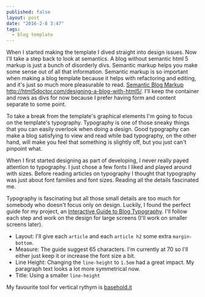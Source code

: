 ```yaml
---
published: false
layout: post
date: "2016-2-8 3:47"
tags: 
  - blog template
---
```



When I started making the template I dived straight into design issues. Now I'll take a step back to look at semantics. A blog without semantic html 5 markup is just a bunch of disorderly divs. Semantic markup helps you make some sense out of all that information. Semantic markup is so important when making a blog template because it helps with refactoring and editing, and it's just so much more pleasurable to read.  [Semantic Blog Markup](https://juriansluiman.nl/article/135/semantic-blog-markup)
http://html5doctor.com/designing-a-blog-with-html5/. I'll keep the container and rows as divs for now because I prefer having form and content separate to some point. 

To take a break from the template's graphical elements I'm going to focus on the template's typography. Typography is one of those sneaky things that you can easily overlook when doing a design. Good typography can make a blog satisfying to view and read while bad typography, on the other hand, will make you feel that something is slightly off, but you just can't pinpoint what.   

When I first started designing as part of developing, I never really payed attention to typography. I just chose a few fonts I liked and played around with sizes. Before reading articles on typography I thought that typography was just about font families and font sizes. Reading all the details fascinated me. 

Typography is fascinating but all those small details are too much for somebody who doesn't focus only on design. Luckily, I found the perfect guide for my project, an [Interactive Guide to Blog Typography](http://www.kaikkonendesign.fi/typography/#section/1). I'll follow each step and work on the design for large screens (I'll work on smaller screens later). 
- Layout: I'll give each `article` and each `article h2` some extra `margin-bottom`.  
- Measure: The guide suggest 65 characters. I'm currently at 70 so I'll either just keep it or increase the font size a bit. 
- Line Height: Changing the `line-height` to `1.5em` had a great impact. My paragraph text looks a lot more symmetrical now. 
- Title: Using a smaller `line-height`

My favourite tool for vertical rythym is [basehold.it](http://basehold.it/)
